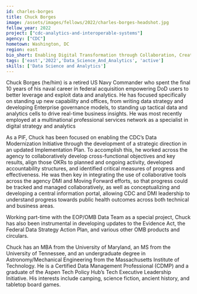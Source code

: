 ```yaml
---
id: charles-borges
title: Chuck Borges
image: /assets/images/fellows/2022/charles-borges-headshot.jpg
fellow_year: 2022
project: ["cdc-analytics-and-interoperable-systems"]
agency: ["CDC"]
hometown: Washington, DC
region: east
bio_short: Enabling Digital Transformation through Collaboration, Creativity, and Communication.
tags: ['east','2022','Data_Science_And_Analytics', 'active']
skills: ['Data Science and Analytics']
---
```


Chuck Borges (he/him) is a retired US Navy Commander who spent the final 10 years of his naval career in federal acquisition empowering DoD users to better leverage and exploit data and analytics. He has focused specifically on standing up new capability and offices, from writing data strategy and developing Enterprise governance models, to standing up tactical data and analytics cells to drive real-time business insights. He was most recently employed at a multinational professional services network as a specialist in digital strategy and analytics

As a PIF, Chuck has been focused on enabling the CDC’s Data Modernization Initiative through the development of a strategic direction in an updated Implementation Plan. To accomplish this, he worked across the agency to collaboratively develop cross-functional objectives and key results, align those OKRs to planned and ongoing activity, developed accountability structures, and identified critical measures of progress and effectiveness. He was then key in integrating the use of collaborative tools across the agency DMI and Moving Forward efforts, so that progress could be tracked and managed collaboratively, as well as conceptualizing and developing a central information portal, allowing CDC and DMI leadership to understand progress towards public health outcomes across both technical and business areas.

Working part-time with the EOP/OMB Data Team as a special project, Chuck has also been instrumental in developing updates to the Evidence Act, the Federal Data Strategy Action Plan, and various other OMB products and circulars.

Chuck has an MBA from the University of Maryland, an MS from the University of Tennessee, and an undergraduate degree in Astronomy/Mechanical Engineering from the Massachusetts Institute of Technology. He is a Certified Data Management Professional (CDMP) and a graduate of the Aspen Tech Policy Hub’s Tech Executive Leadership Initiative. His interests include camping, science fiction, ancient history, and tabletop board games.